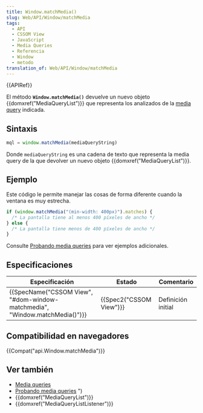 ```yaml
---
title: Window.matchMedia()
slug: Web/API/Window/matchMedia
tags:
  - API
  - CSSOM View
  - JavaScript
  - Media Queries
  - Referencia
  - Window
  - metodo
translation_of: Web/API/Window/matchMedia
---
```

{{APIRef}}

El método **`Window.matchMedia()`** devuelve un nuevo objeto {{domxref("MediaQueryList")}} que representa los analizados de la [media query](/es/docs/CSS/Media_queries "CSS/Media queries") indicada.

## Sintaxis

```js
mql = window.matchMedia(mediaQueryString)
```

Donde `mediaQueryString` es una cadena de texto que representa la media query de la que devolver un nuevo objeto {{domxref("MediaQueryList")}}.

## Ejemplo

Este código le permite manejar las cosas de forma diferente cuando la ventana es muy estrecha.

```js
if (window.matchMedia("(min-width: 400px)").matches) {
  /* La pantalla tiene al menos 400 píxeles de ancho */
} else {
  /* La pantalla tiene menos de 400 píxeles de ancho */
}
```

Consulte [Probando media queries](/es/docs/DOM/Using_media_queries_from_code "CSS/Using media queries from code") para ver ejemplos adicionales.

## Especificaciones

| Especificación                                                                                       | Estado                           | Comentario         |
| ---------------------------------------------------------------------------------------------------- | -------------------------------- | ------------------ |
| {{SpecName("CSSOM View", "#dom-window-matchmedia", "Window.matchMedia()")}} | {{Spec2("CSSOM View")}} | Definición initial |

## Compatibilidad en navegadores

{{Compat("api.Window.matchMedia")}}

## Ver también

- [Media queries](/es/docs/CSS/Media_queries "CSS/Media queries")
- [Probando media queries](/es/docs/Web/Guide/CSS/probando_media_queries)
")
- {{domxref("MediaQueryList")}}
- {{domxref("MediaQueryListListener")}}
